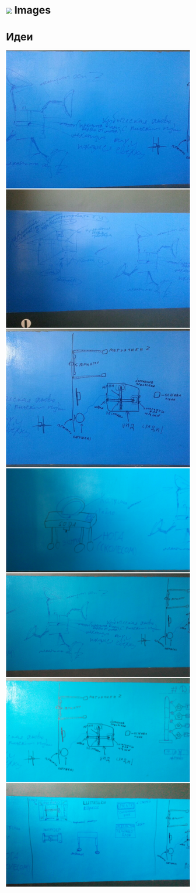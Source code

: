 ![](https://avatars0.githubusercontent.com/u/6559911?s=29) Images
====

Идеи
====
![](1398059230485.jpg)
![](1398059233962.jpg)
![](1398059238988.jpg)
![](IMG_20140423_125953.jpg)
![](IMG_20140423_130001.jpg)
![](IMG_20140423_130009.jpg)
![](IMG_20140423_155829.jpg)
